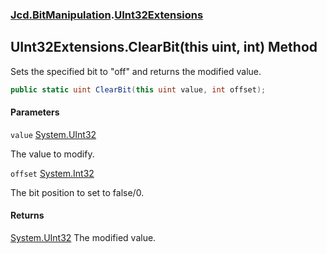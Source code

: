 ### [Jcd.BitManipulation](Jcd.BitManipulation.md 'Jcd.BitManipulation').[UInt32Extensions](Jcd.BitManipulation.UInt32Extensions.md 'Jcd.BitManipulation.UInt32Extensions')

## UInt32Extensions.ClearBit(this uint, int) Method

Sets the specified bit to "off" and returns the modified value.

```csharp
public static uint ClearBit(this uint value, int offset);
```

#### Parameters

<a name='Jcd.BitManipulation.UInt32Extensions.ClearBit(thisuint,int).value'></a>

`value` [System.UInt32](https://docs.microsoft.com/en-us/dotnet/api/System.UInt32 'System.UInt32')

The value to modify.

<a name='Jcd.BitManipulation.UInt32Extensions.ClearBit(thisuint,int).offset'></a>

`offset` [System.Int32](https://docs.microsoft.com/en-us/dotnet/api/System.Int32 'System.Int32')

The bit position to set to false/0.

#### Returns

[System.UInt32](https://docs.microsoft.com/en-us/dotnet/api/System.UInt32 'System.UInt32')
The modified value.